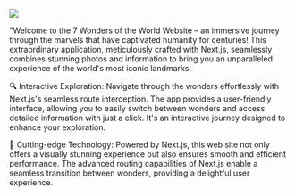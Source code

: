 ![](screen.gif)

"Welcome to the 7 Wonders of the World Website – an immersive journey through the marvels that have captivated humanity for centuries! This extraordinary application, meticulously crafted with Next.js, seamlessly combines stunning photos and information to bring you an unparalleled experience of the world's most iconic landmarks.

🔍 Interactive Exploration:
Navigate through the wonders effortlessly with Next.js's seamless route interception. The app provides a user-friendly interface, allowing you to easily switch between wonders and access detailed information with just a click. It's an interactive journey designed to enhance your exploration.

🚀 Cutting-edge Technology:
Powered by Next.js, this web site not only offers a visually stunning experience but also ensures smooth and efficient performance. The advanced routing capabilities of Next.js enable a seamless transition between wonders, providing a delightful user experience.
